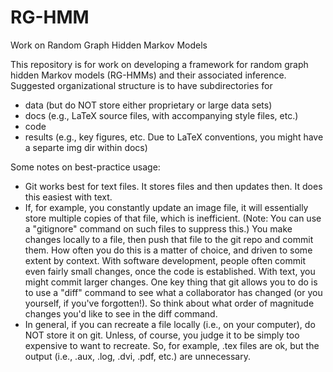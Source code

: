 # RG-HMM
Work on Random Graph Hidden Markov Models

This repository is for work on developing a framework for random graph hidden Markov models (RG-HMMs) and their associated inference. Suggested organizational structure is to have subdirectories for

-  data (but do NOT store either proprietary or large data sets)
-  docs (e.g., LaTeX source files, with accompanying style files, etc.)
-  code
- results (e.g., key figures, etc. Due to LaTeX conventions, you might have a separte img dir within docs)

Some notes on best-practice usage:

- Git works best for text files. It stores files and then updates then. It does this easiest with text.
- If, for example, you constantly update an image file, it will essentially store multiple copies of that file, which is inefficient. (Note: You can use a "gitignore" command on such files to suppress this.) You make changes locally to a file, then push that file to the git repo and commit them. How often you do this is a matter of choice, and driven to some extent by context. With software development, people often commit even fairly small changes, once the code is established. With text, you might commit larger changes. One key thing that git allows you to do is to use a "diff" command to see what a collaborator has changed (or you yourself, if you've forgotten!). So think about what order of magnitude changes you'd like to see in the diff command.
- In general, if you can recreate a file locally (i.e., on your computer), do NOT store it on git. Unless, of course, you judge it to be simply too expensive to want to recreate. So, for example, .tex files are ok, but the output (i.e., .aux, .log, .dvi, .pdf, etc.) are unnecessary.
